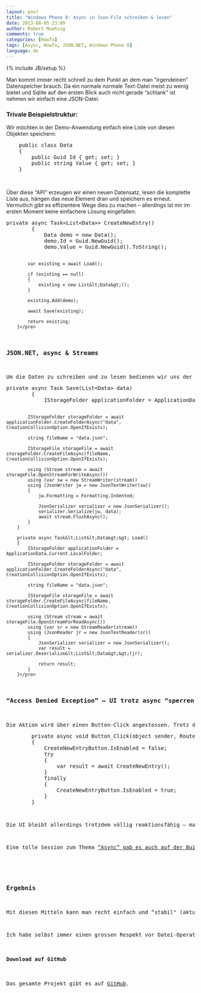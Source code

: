 ```yaml
---
layout: post
title: "Windows Phone 8: Async in Json-File schreiben & lesen"
date: 2013-08-05 23:09
author: Robert Muehsig
comments: true
categories: [HowTo]
tags: [Async, HowTo, JSON.NET, Windows Phone 8]
language: de
---
```

{% include JB/setup %}
<p>Man kommt immer recht schnell zu dem Punkt an dem man “irgendeinen” Datenspeicher brauch. Da ein normale normale Text-Datei meist zu wenig bietet und Sqlite auf den ersten Blick auch nicht gerade “schlank” ist nehmen wir einfach eine JSON-Datei.</p> <h3>Trivale Beispielstruktur:</h3> <p>Wir möchten in der Demo-Anwendung einfach eine Liste von diesen Objekten speichern:</p><pre class="brush: csharp; auto-links: true; collapse: false; first-line: 1; gutter: true; html-script: false; light: false; ruler: false; smart-tabs: true; tab-size: 4; toolbar: true;">    public class Data
    {
        public Guid Id { get; set; }
        public string Value { get; set; }
    }</pre>
<p>&nbsp;</p>
<p>Über diese “API” erzeugen wir einen neuen Datensatz, lesen die komplette Liste aus, hängen das neue Element dran und speichern es erneut. Vermutlich gibt es effizientere Wege dies zu machen – allerdings ist mir im ersten Moment keine einfachere Lösung eingefallen:</p>
<p></p><pre class="brush: csharp; auto-links: true; collapse: false; first-line: 1; gutter: true; html-script: false; light: false; ruler: false; smart-tabs: true; tab-size: 4; toolbar: true;">private async Task&lt;List&lt;Data&gt;&gt; CreateNewEntry()
        {
            Data demo = new Data();
            demo.Id = Guid.NewGuid();
            demo.Value = Guid.NewGuid().ToString();

            var existing = await Load();

            if (existing == null)
            {
                existing = new List&lt;Data&gt;();
            }

            existing.Add(demo);

            await Save(existing);

            return existing;
        }</pre>
<h3>JSON.NET, async &amp; Streams </h3>
<p>Um die Daten zu schreiben und zu lesen bedienen wir uns der <a href="http://mobile.dzone.com/articles/windows-phone-8-shared-core">“WinRT”-angehauchten APIs von Windows Phone 8</a> und eine Menge async &amp; await Code und <a href="http://james.newtonking.com/archive/2009/02/14/writing-json-to-a-file-using-json-net.aspx">zu guter Letzt JSON.NET</a>:</p><pre class="brush: csharp; auto-links: true; collapse: false; first-line: 1; gutter: true; html-script: false; light: false; ruler: false; smart-tabs: true; tab-size: 4; toolbar: true;">private async Task Save(List&lt;Data&gt; data)
        {
            IStorageFolder applicationFolder = ApplicationData.Current.LocalFolder;

            IStorageFolder storageFolder = await applicationFolder.CreateFolderAsync("data", CreationCollisionOption.OpenIfExists);

            string fileName = "data.json";

            IStorageFile storageFile = await storageFolder.CreateFileAsync(fileName, CreationCollisionOption.OpenIfExists);

            using (Stream stream = await storageFile.OpenStreamForWriteAsync())
            using (var sw = new StreamWriter(stream))
            using (JsonWriter jw = new JsonTextWriter(sw))
            {
                jw.Formatting = Formatting.Indented;

                JsonSerializer serializer = new JsonSerializer();
                serializer.Serialize(jw, data);
                await stream.FlushAsync();
            }
        }

        private async Task&lt;List&lt;Data&gt;&gt; Load()
        {
            IStorageFolder applicationFolder = ApplicationData.Current.LocalFolder;

            IStorageFolder storageFolder = await applicationFolder.CreateFolderAsync("data", CreationCollisionOption.OpenIfExists);

            string fileName = "data.json";

            IStorageFile storageFile = await storageFolder.CreateFileAsync(fileName, CreationCollisionOption.OpenIfExists);

            using (Stream stream = await storageFile.OpenStreamForReadAsync())
            using (var sr = new StreamReader(stream))
            using (JsonReader jr = new JsonTextReader(sr))
            {
                JsonSerializer serializer = new JsonSerializer();
                var result = serializer.Deserialize&lt;List&lt;Data&gt;&gt;(jr);
                
                return result;
            }
        }</pre>
<h3>“Access Denied Exception” – UI trotz async “sperren”</h3>
<p>Die Aktion wird über einen Button-Click angestossen. Trotz der ganzen Asynchronität muss man trotzdem darauf achten dass im Grunde nur ein Thread die Methode aufruft – andernfalls kann es zu “Access Denied Exceptions” führen. Der einfachste Weg dies zu bewerkstelligen ist dieser:</p><pre class="brush: csharp; auto-links: true; collapse: false; first-line: 1; gutter: true; html-script: false; light: false; ruler: false; smart-tabs: true; tab-size: 4; toolbar: true;">        private async void Button_Click(object sender, RoutedEventArgs e)
        {
            CreateNewEntryButton.IsEnabled = false;
            try
            {
                var result = await CreateNewEntry();
            }
            finally
            {
                CreateNewEntryButton.IsEnabled = true;
            }
        }
</pre>
<p>Die UI bleibt allerdings trotzdem völlig reaktionsfähig – man verhindert aber das zwei verschiedene Threads auf die Datei zugreifen.</p>
<p>Eine tolle Session zum Thema <a href="http://channel9.msdn.com/Events/Build/2013/3-301">“Async” gab es auch auf der Build 2013</a> – auch dort wurde diese Methode angewandt, daher gehe ich mal davon aus, dass dies “in Ordnung” ist.</p>
<h3></h3>
<h3>Ergebnis</h3>
<p>Mit diesen Mitteln kann man recht einfach und “stabil" (aktuell konnte ich noch kein Problem feststellen ;)) seine Daten in eine JSON-Datei schreiben und wieder auslesen. Der Code sollte auch für das “normale” WinRT lauffähig sein.</p>
<p>Ich habe selbst immer einen grossen Respekt vor Datei-Operationen und das Async ist mir leider noch nicht so vertraut – daher: Wer Verbesserungsvorschläge hat – immer her damit :)</p>
<h4>Download auf GitHub</h4>
<p>Das gesamte Projekt gibt es auf <a href="https://github.com/Code-Inside/Samples/tree/master/2013/Wp8AndJson">GitHub</a>. </p>
